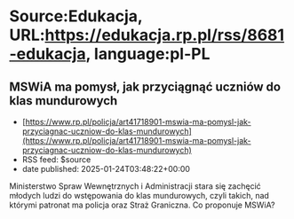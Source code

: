 # Source:Edukacja, URL:https://edukacja.rp.pl/rss/8681-edukacja, language:pl-PL

## MSWiA ma pomysł, jak przyciągnąć uczniów do klas mundurowych
 - [https://www.rp.pl/policja/art41718901-mswia-ma-pomysl-jak-przyciagnac-uczniow-do-klas-mundurowych](https://www.rp.pl/policja/art41718901-mswia-ma-pomysl-jak-przyciagnac-uczniow-do-klas-mundurowych)
 - RSS feed: $source
 - date published: 2025-01-24T03:48:22+00:00

Ministerstwo Spraw Wewnętrznych i Administracji stara się zachęcić młodych ludzi do wstępowania do klas mundurowych, czyli takich, nad którymi patronat ma policja oraz Straż Graniczna. Co proponuje MSWiA?

